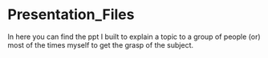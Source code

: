 # Presentation_Files
In here you can find the ppt I built to explain a topic to a group of people (or) most of the times myself to get the grasp of the subject.
